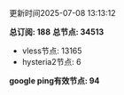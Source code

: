 更新时间2025-07-08 13:13:12

**总订阅: 188**
**总节点: 34513**
- vless节点: 13165
- hysteria2节点: 6

**google ping有效节点: 94**
